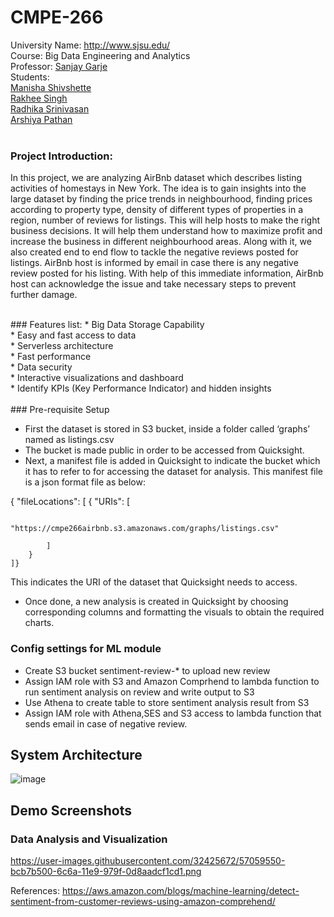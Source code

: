 # CMPE-266

University Name: http://www.sjsu.edu/   
Course: Big Data Engineering and Analytics   
Professor: [Sanjay Garje](https://www.linkedin.com/in/sanjaygarje/)  
Students:  
[Manisha Shivshette](https://www.linkedin.com/in/manisha-shivshette-94632a136/)  
[Rakhee Singh](https://www.linkedin.com/in/rakhee-singh-51186954/)  
[Radhika Srinivasan](https://www.linkedin.com/in/radhikas08/)   
[Arshiya Pathan](https://www.linkedin.com/in/arshiya-pathan/)  
<br>
### Project Introduction:  
In this project, we are analyzing AirBnb dataset which describes listing activities of homestays in New York. The idea is to gain insights into the large dataset by finding the price trends in neighbourhood, finding prices according to property type, density of different types of properties in a region, number of reviews for listings. This will help hosts to make the right business decisions. It will help them understand how to maximize profit and increase the business in different neighbourhood areas. Along with it, we also created end to end flow to tackle the negative reviews posted for listings. AirBnb host is informed by email in case there is any negative review posted for his listing. With help of this immediate information, AirBnb host can acknowledge the issue and take necessary steps to prevent further damage.

<br>
### Features list:
* Big Data Storage Capability<br>
* Easy and fast access to data <br>
* Serverless architecture <br>
* Fast performance<br>
* Data security<br>
* Interactive visualizations and dashboard <br>
* Identify KPIs (Key Performance Indicator) and hidden insights<br>


<br>
### Pre-requisite Setup

* First the dataset is stored in S3 bucket, inside a folder called ‘graphs’ named as listings.csv<br>
* The bucket is made public in order to be accessed from Quicksight.<br>
* Next, a manifest file is added in Quicksight to indicate the bucket which it has to refer to for accessing the dataset for analysis. This manifest file is a json format file as below:<br>

{
    "fileLocations": [
        {
            "URIs": [

                "https://cmpe266airbnb.s3.amazonaws.com/graphs/listings.csv"

            ]
        }
    ]}

This indicates the URI of the dataset that Quicksight needs to access.<br>
* Once done, a new analysis is created in Quicksight by choosing corresponding columns and formatting the visuals to obtain the required charts.<br>

### Config settings for ML module
* Create S3 bucket sentiment-review-* to upload new review<br>
* Assign IAM role with S3 and Amazon Comprhend to lambda function to run sentiment analysis on review and write output to S3
* Use Athena to create table to store sentiment analysis result from S3
* Assign IAM role with Athena,SES and S3 access to lambda function that sends email in case of negative review.


## System Architecture
![image](https://user-images.githubusercontent.com/32425672/57059439-3ef3a980-6c6a-11e9-81f3-0dd916ddf52c.png)

## Demo Screenshots
### Data Analysis and Visualization
https://user-images.githubusercontent.com/32425672/57059550-bcb7b500-6c6a-11e9-979f-0d8aadcf1cd1.png


References:
https://aws.amazon.com/blogs/machine-learning/detect-sentiment-from-customer-reviews-using-amazon-comprehend/
